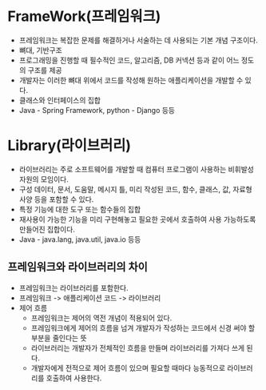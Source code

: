 # FrameWork(프레임워크)
- 프레임워크는 복잡한 문제를 해결하거나 서술하는 데 사용되는 기본 개념 구조이다.
- 뼈대, 기반구조
- 프로그래밍을 진행할 때 필수적인 코드, 알고리즘, DB 커넥션 등과 같이 어느 정도의 구조를 제공
- 개발자는 이러한 뼈대 위에서 코드를 작성해 원하는 애플리케이션을 개발할 수 있다.
- 클래스와 인터페이스의 집합
- Java - Spring Framework, python - Django 등등

# Library(라이브러리)
- 라이브러리는 주로 소프트웨어를 개발할 때 컴퓨터 프로그램이 사용하는 비휘발성 자원의 모임이다. 
- 구성 데이터, 문서, 도움말, 메시지 틀, 미리 작성된 코드, 함수, 클래스, 값, 자료형 사양 등을 포함할 수 있다.
- 특정 기능에 대한 도구 또는 함수들의 집합
- 재사용이 가능한 기능을 미리 구현해놓고 필요한 곳에서 호출하여 사용 가능하도록 만들어진 집합이다.
- Java - java.lang, java.util, java.io 등등

## 프레임워크와 라이브러리의 차이
- 프레임워크는 라이브러리를 포함한다.
- 프레임워크 -> 애플리케이션 코드 -> 라이브러리
- 제어 흐름
    - 프레임워크는 제어의 역전 개념이 적용되어 있다.
    - 프레임워크에게 제어의 흐름을 넘겨 개발자가 작성하는 코드에서 신경 써야 할 부분을 줄인다는 뜻
    - 라이브러리는 개발자가 전체적인 흐름을 만들며 라이브러리를 가져다 쓰게 된다.
    - 개발자에게 전적으로 제어 흐름이 있으며 필요할 때마다 능동적으로 라이브러리를 호출하여 사용한다.
